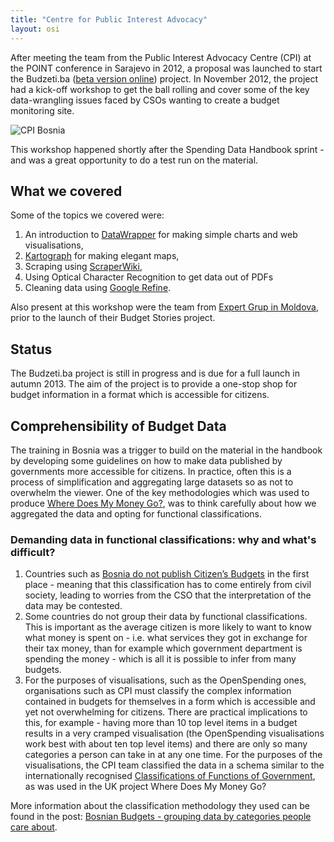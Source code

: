 ```yaml
---
title: "Centre for Public Interest Advocacy"
layout: osi
---
```


<div class="well">After meeting the team from the Public Interest Advocacy Centre (CPI) at
the POINT conference in Sarajevo in 2012, a proposal was launched to
start the Budzeti.ba (<a href="http://budzeti.ba/">beta version online</a>)
project. In November 2012, the project had a kick-off workshop to get
the ball rolling and cover some of the key data-wrangling issues faced
by CSOs wanting to create a budget monitoring site. </div>

![CPI Bosnia](http://farm9.staticflickr.com/8063/8219557569_cc12ebbdea_z.jpg)

This workshop happened shortly after the Spending Data Handbook sprint - and was a great opportunity to do a test run on the material.

## What we covered

Some of the topics we covered were:

1.  An introduction to [DataWrapper](http://datawrapper.de/) for making
    simple charts and web visualisations,
2.  [Kartograph](http://kartograph.org/) for making elegant maps,
3.  Scraping using [ScraperWiki](http://scraperwiki.com/),
4.  Using Optical Character Recognition to get data out of PDFs
5.  Cleaning data using [Google
    Refine](http://code.google.com/p/google-refine/).

Also present at this workshop were the team from [Expert Grup in Moldova](expert-grup.html),
prior to the launch of their Budget Stories project.

## Status

The Budzeti.ba project is still in progress and is due for a full launch
in autumn 2013. The aim of the project is to provide a one-stop shop for
budget information in a format which is accessible for citizens.

## Comprehensibility of Budget Data

The training in Bosnia was a trigger to build on the material in the handbook by developing some guidelines on how to make data published by governments more accessible for citizens. In practice, often this is a process of simplification and aggregating large datasets so as not to overwhelm the viewer. One of the key methodologies which was used to produce [Where Does My Money Go?](http://wheredoesmymoneygo.org), was to think carefully about how we aggregated the data and opting for functional classifications.

### Demanding data in functional classifications: why and what's difficult?

1.  Countries such as [Bosnia do not publish Citizen’s
    Budgets](http://survey.internationalbudget.org/#profile/BA) in the
    first place - meaning that this classification has to come entirely
    from civil society, leading to worries from the CSO that the
    interpretation of the data may be contested.
2.  Some countries do not group their data by functional
    classifications. This is important as the average citizen is more
    likely to want to know what money is spent on - i.e. what services
    they got in exchange for their tax money, than for example which
    government department is spending the money - which is all it is
    possible to infer from many budgets.
3.  For the purposes of visualisations, such as the OpenSpending ones,
    organisations such as CPI must classify the complex information
    contained in budgets for themselves in a form which is accessible
    and yet not overwhelming for citizens. There are practical
    implications to this, for example - having more than 10 top level
    items in a budget results in a very cramped visualisation (the
    OpenSpending visualisations work best with about ten top level
    items) and there are only so many categories a person can take in at
    any one time. For the purposes of the visualisations, the CPI team
    classified the data in a schema similar to the internationally
    recognised [Classifications of Functions of Government](http://unstats.un.org/unsd/cr/registry/regcst.asp?Cl=4), as was used
    in the UK project Where Does My Money Go?

More information about the classification methodology they used can be
found in the post: [Bosnian Budgets - grouping data by categories people
care
about](http://community.openspending.org/2012/11/bosnian-budgets-grouping-data-by-categories-people-care-about/).
